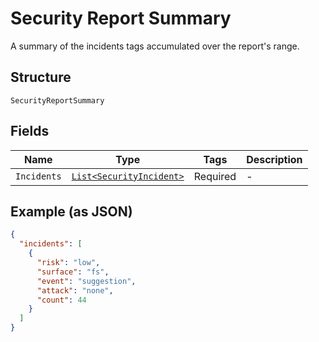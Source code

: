 
# Security Report Summary

A summary of the incidents tags accumulated over the report's range.

## Structure

`SecurityReportSummary`

## Fields

| Name | Type | Tags | Description |
|  --- | --- | --- | --- |
| `Incidents` | [`List<SecurityIncident>`](../../doc/models/security-incident.md) | Required | - |

## Example (as JSON)

```json
{
  "incidents": [
    {
      "risk": "low",
      "surface": "fs",
      "event": "suggestion",
      "attack": "none",
      "count": 44
    }
  ]
}
```

